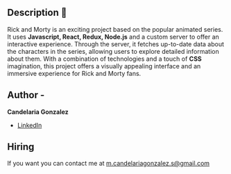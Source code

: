 ## Description 🍁

  Rick and Morty is an exciting project based on the popular animated series. It uses **Javascript, React, Redux, Node.js** and a custom server to offer an interactive experience. Through the server, it fetches up-to-date data about the characters in the series, allowing users to explore detailed information about them. With a combination of technologies and a touch of **CSS** imagination, this project offers a visually appealing interface and an immersive experience for Rick and Morty fans.


## Author -
**Candelaria Gonzalez**

* [LinkedIn](https://www.linkedin.com/in/candelariagonzalezdev/)

## Hiring
If you want you can contact me at m.candelariagonzalez.s@gmail.com
